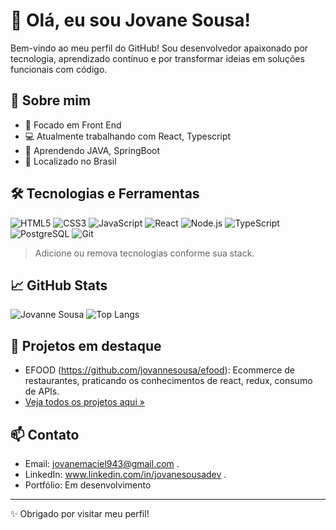 # 👋 Olá, eu sou Jovane Sousa!

Bem-vindo ao meu perfil do GitHub! Sou desenvolvedor apaixonado por tecnologia, aprendizado contínuo e por transformar ideias em soluções funcionais com código.

## 🚀 Sobre mim

- 🎯 Focado em Front End
- 💻 Atualmente trabalhando com React, Typescript
- 🌱 Aprendendo JAVA, SpringBoot
- 📍 Localizado no Brasil

## 🛠️ Tecnologias e Ferramentas

![HTML5](https://img.shields.io/badge/-HTML5-E34F26?logo=html5&logoColor=fff)
![CSS3](https://img.shields.io/badge/-CSS3-1572B6?logo=css3&logoColor=fff)
![JavaScript](https://img.shields.io/badge/-JavaScript-F7DF1E?logo=javascript&logoColor=000)
![React](https://img.shields.io/badge/-React-61DAFB?logo=react&logoColor=000)
![Node.js](https://img.shields.io/badge/-Node.js-339933?logo=node.js&logoColor=fff)
![TypeScript](https://img.shields.io/badge/-TypeScript-3178C6?logo=typescript&logoColor=fff)
![PostgreSQL](https://img.shields.io/badge/-PostgreSQL-4169E1?logo=postgresql&logoColor=fff)
![Git](https://img.shields.io/badge/-Git-F05032?logo=git&logoColor=fff)

> Adicione ou remova tecnologias conforme sua stack.

## 📈 GitHub Stats

![Jovanne Sousa](https://github-readme-stats.vercel.app/api?username=jovannesousa&show_icons=true&theme=radical&count_private=true)
![Top Langs](https://github-readme-stats.vercel.app/api/top-langs/?username=jovannesousa&layout=compact&theme=radical)


## 📂 Projetos em destaque

- EFOOD (https://github.com/jovannesousa/efood): Ecommerce de restaurantes, praticando os conhecimentos de react, redux, consumo de APIs.
- [Veja todos os projetos aqui »](https://github.com/jovannesousa?tab=repositories)

## 📫 Contato

- Email: jovanemaciel943@gmail.com .
- LinkedIn: www.linkedin.com/in/jovanesousadev .
- Portfólio: Em desenvolvimento

---

✨ Obrigado por visitar meu perfil!

